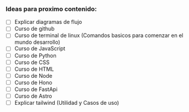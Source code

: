 ### Ideas para proximo contenido:
- [ ] Explicar diagramas de flujo
- [ ] Curso de github
- [ ] Curso de terminal de linux (Comandos basicos para comenzar en el mundo desarrollo)
- [ ] Curso de JavaScript
- [ ] Curso de Python
- [ ] Curso de CSS
- [ ] Curso de HTML
- [ ] Curso de Node
- [ ] Curso de Hono
- [ ] Curso de FastApi
- [ ] Curso de Astro
- [ ] Explicar tailwind (Utilidad y Casos de uso)
